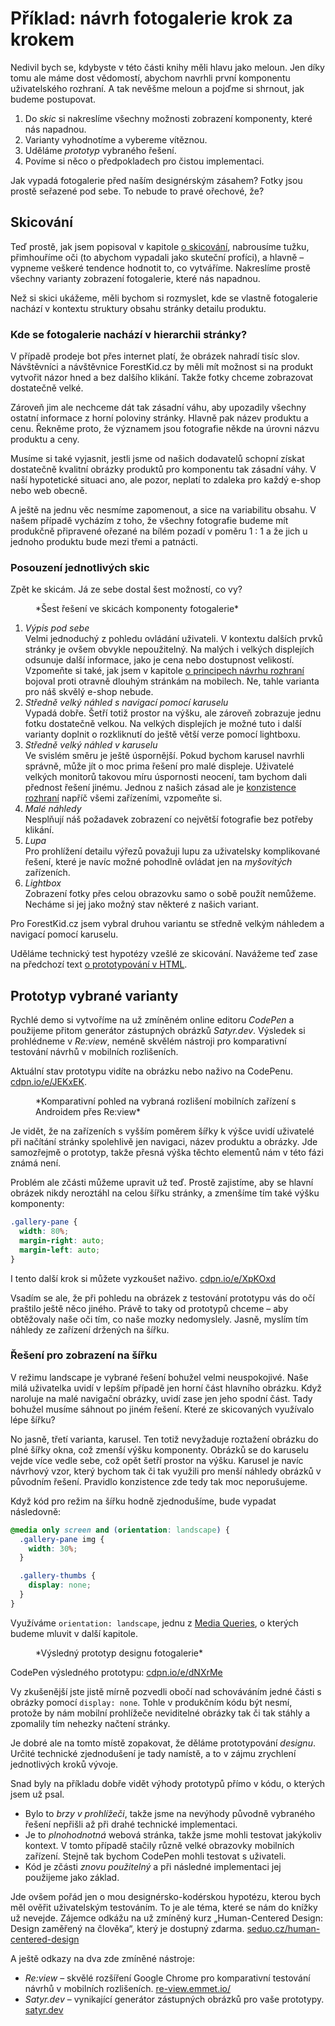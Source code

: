 # Příklad: návrh fotogalerie krok za krokem

Nedivil bych se, kdybyste v této části knihy měli hlavu jako meloun. Jen díky tomu ale máme dost vědomostí, abychom navrhli první komponentu uživatelského rozhraní. A tak nevěšme meloun a pojďme si shrnout, jak budeme postupovat.

1. Do *skic* si nakreslíme všechny možnosti zobrazení komponenty, které nás napadnou.
2. Varianty vyhodnotíme a vybereme vítěznou.
3. Uděláme *prototyp* vybraného řešení.
4. Povíme si něco o předpokladech pro čistou implementaci.

Jak vypadá fotogalerie před naším designérským zásahem? Fotky jsou prostě seřazené pod sebe. To nebude to pravé ořechové, že?

## Skicování

Teď prostě, jak jsem popisoval v kapitole [o skicování](skicovani.md), nabrousíme tužku, přimhouříme oči (to abychom vypadali jako skuteční profíci), a hlavně – vypneme veškeré tendence hodnotit to, co vytváříme. Nakreslíme prostě všechny varianty zobrazení fotogalerie, které nás napadnou.

Než si skici ukážeme, měli bychom si rozmyslet, kde se vlastně fotogalerie nachází v kontextu struktury obsahu stránky detailu produktu.  

### Kde se fotogalerie nachází v hierarchii stránky?

V případě prodeje bot přes internet platí, že obrázek nahradí tisíc slov. Návštěvníci a návštěvnice ForestKid.cz by měli mít možnost si na produkt vytvořit názor hned a bez dalšího klikání. Takže fotky chceme zobrazovat dostatečně velké.

Zároveň jim ale nechceme dát tak zásadní váhu, aby upozadily všechny ostatní informace z horní poloviny stránky. Hlavně pak název produktu a cenu. Řekněme proto, že významem jsou fotografie někde na úrovni názvu produktu a ceny. 

Musíme si také vyjasnit, jestli jsme od našich dodavatelů schopní získat dostatečně kvalitní obrázky produktů pro komponentu tak zásadní váhy. V naší hypotetické situaci ano, ale pozor, neplatí to zdaleka pro každý e-shop nebo web obecně.

A ještě na jednu věc nesmíme zapomenout, a sice na variabilitu obsahu. V našem případě vycházím z toho, že všechny fotografie budeme mít produkčně připravené ořezané na bílém pozadí v poměru 1 : 1 a že jich u jednoho produktu bude mezi třemi a patnácti.

### Posouzení jednotlivých skic

Zpět ke skicám. Já ze sebe dostal šest možností, co vy?

<figure>
<img src="../dist/images/original/vdwd/priklad-skici.jpg" alt="">
<figcaption markdown="1">    
*Šest řešení ve skicách komponenty fotogalerie*
</figcaption> 
</figure> 

1. *Výpis pod sebe*  
Velmi jednoduchý z pohledu ovládání uživateli. V kontextu dalších prvků stránky je ovšem obvykle nepoužitelný. Na malých i velkých displejích odsunuje další informace, jako je cena nebo dostupnost velikostí. Vzpomeňte si také, jak jsem v kapitole [o principech návrhu rozhraní](principy-ui.md) bojoval proti otravně dlouhým stránkám na mobilech. Ne, tahle varianta pro náš skvělý e-shop nebude.
2. *Středně velký náhled s navigací pomocí karuselu*  
Vypadá dobře. Šetří totiž prostor na výšku, ale zároveň zobrazuje jednu fotku dostatečně velkou. Na velkých displejích je možné tuto i další varianty doplnit o rozkliknutí do ještě větší verze pomocí lightboxu. 
3. *Středně velký náhled v karuselu*  
Ve svislém směru je ještě úspornější. Pokud bychom karusel navrhli správně, může jít o moc prima řešení pro malé displeje. Uživatelé velkých monitorů takovou míru úspornosti neocení, tam bychom dali přednost řešení jinému. Jednou z našich zásad ale je [konzistence rozhraní](4-principy-ui.md) napříč všemi zařízeními, vzpomeňte si. 
4. *Malé náhledy*  
Nesplňují náš požadavek zobrazení co největší fotografie bez potřeby klikání.
5. *Lupa*  
Pro prohlížení detailu výřezů považuji lupu za uživatelsky komplikované řešení, které je navíc možné pohodlně ovládat jen na *myšovitých* zařízeních.
6. *Lightbox*  
Zobrazení fotky přes celou obrazovku samo o sobě použít nemůžeme. Necháme si jej jako možný stav některé z našich variant.

Pro ForestKid.cz jsem vybral druhou variantu se středně velkým náhledem a navigací pomocí karuselu. 

Uděláme technický test hypotézy vzešlé ze skicování. Navážeme teď zase na předchozí text [o prototypování v HTML](html-prototypovani.md). 


## Prototyp vybrané varianty

Rychlé demo si vytvoříme na už zmíněném online editoru *CodePen* a použijeme přitom generátor zástupných obrázků *Satyr.dev*. Výsledek si prohlédneme v *Re:view*, neméně skvělém nástroji pro komparativní testování návrhů v mobilních rozlišeních.

Aktuální stav prototypu vidíte na obrázku nebo naživo na CodePenu. [cdpn.io/e/JEKxEK](https://codepen.io/machal/pen/JEKxEK).

<figure>
<img src="../dist/images/original/vdwd/priklad-komponenta-review-1.jpg" alt="">
<figcaption markdown="1">    
*Komparativní pohled na vybraná rozlišení mobilních zařízení s Androidem přes Re:view*
</figcaption> 
</figure> 


Je vidět, že na zařízeních s vyšším poměrem šířky k výšce uvidí uživatelé při načítání stránky spolehlivě jen navigaci, název produktu a obrázky. Jde samozřejmě o prototyp, takže přesná výška těchto elementů nám v této fázi známá není. 

Problém ale zčásti můžeme upravit už teď. Prostě zajistíme, aby se hlavní obrázek nikdy neroztáhl na celou šířku stránky, a zmenšíme tím také výšku komponenty:

```css
.gallery-pane {
  width: 80%;
  margin-right: auto;
  margin-left: auto;
}  
```

I tento další krok si můžete vyzkoušet naživo. [cdpn.io/e/XpKOxd](https://codepen.io/machal/pen/XpKOxd)

Vsadím se ale, že při pohledu na obrázek z testování prototypu vás do očí praštilo ještě něco jiného. Právě to taky od prototypů chceme – aby obtěžovaly naše oči tím, co naše mozky nedomyslely. Jasně, myslím tím náhledy ze zařízení držených na šířku.

### Řešení pro zobrazení na šířku 

V režimu landscape je vybrané řešení bohužel velmi neuspokojivé. Naše milá uživatelka uvidí v lepším případě jen horní část hlavního obrázku. Když naroluje na malé navigační obrázky, uvidí zase jen jeho spodní část. Tady bohužel musíme sáhnout po jiném řešení. Které ze skicovaných využívalo lépe šířku?

No jasně, třetí varianta, karusel. Ten totiž nevyžaduje roztažení obrázku do plné šířky okna, což zmenší výšku komponenty. Obrázků se do karuselu vejde více vedle sebe, což opět šetří prostor na výšku. Karusel je navíc návrhový vzor, který bychom tak či tak využili pro menší náhledy obrázků v původním řešení. Pravidlo konzistence zde tedy tak moc neporušujeme.

Když kód pro režim na šířku hodně zjednodušíme, bude vypadat následovně:

```css
@media only screen and (orientation: landscape) {    
  .gallery-pane img {
    width: 30%;
  }

  .gallery-thumbs {
    display: none;
  }  
}
```

Využíváme `orientation: landscape`, jednu z [Media Queries](css3-media-queries.md), o kterých budeme mluvit v další kapitole.

<figure>
<img src="../dist/images/original/vdwd/priklad-komponenta-review-2.jpg" alt="">
<figcaption markdown="1">    
*Výsledný prototyp designu fotogalerie*
</figcaption> 
</figure> 

CodePen výsledného prototypu: [cdpn.io/e/dNXrMe](https://codepen.io/machal/pen/dNXrMe) 

Vy zkušenější jste jistě mírně pozvedli obočí nad schováváním jedné části s obrázky pomocí `display: none`. Tohle v produkčním kódu být nesmí, protože by nám mobilní prohlížeče neviditelné obrázky tak či tak stáhly a zpomalily  tím nehezky načtení stránky.

Je dobré ale na tomto místě zopakovat, že děláme prototypování *designu*. Určité technické zjednodušení je tady namístě, a to v zájmu zrychlení jednotlivých kroků vývoje.

Snad byly na příkladu dobře vidět výhody prototypů přímo v kódu, o kterých jsem už psal.

* Bylo to *brzy v prohlížeči*, takže jsme na nevýhody původně vybraného řešení nepřišli až při drahé technické implementaci.
* Je to *plnohodnotná* webová stránka, takže jsme mohli testovat jakýkoliv kontext. V tomto případě stačily různě velké obrazovky mobilních zařízení. Stejně tak bychom CodePen mohli testovat s uživateli.
* Kód je zčásti *znovu použitelný* a při následné implementaci jej použijeme jako základ.

Jde ovšem pořád jen o mou designérsko-kodérskou hypotézu, kterou bych měl ověřit uživatelským testováním. To je ale téma, které se nám do knížky už nevejde. Zájemce odkážu na už zmíněný kurz „Human-Centered Design: Design zaměřený na člověka“, který je dostupný zdarma. [seduo.cz/human-centered-design](https://www.seduo.cz/human-centered-design)

A ještě odkazy na dva zde zmíněné nástroje:

- *Re:view* – skvělé rozšíření Google Chrome pro komparativní testování návrhů v mobilních rozlišeních. [re-view.emmet.io/](http://re-view.emmet.io/) 
- *Satyr.dev* – vynikající generátor zástupných obrázků pro vaše prototypy. [satyr.dev](https://satyr.dev/)
